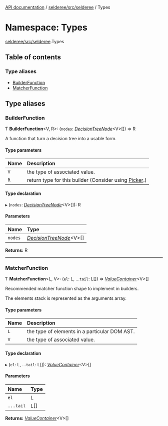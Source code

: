 [API documentation](../index.md) / [selderee/src/selderee](selderee_src_selderee.md) / Types

# Namespace: Types

[selderee/src/selderee](selderee_src_selderee.md).Types

## Table of contents

### Type aliases

- [BuilderFunction](selderee_src_selderee.types.md#builderfunction)
- [MatcherFunction](selderee_src_selderee.types.md#matcherfunction)

## Type aliases

### BuilderFunction

Ƭ **BuilderFunction**<V, R\>: (`nodes`: [*DecisionTreeNode*](selderee_src_selderee.ast.md#decisiontreenode)<V\>[]) => R

A function that turn a decision tree into a usable form.

#### Type parameters

| Name | Description |
| :------ | :------ |
| `V` | the type of associated value. |
| `R` | return type for this builder (Consider using [Picker](../classes/selderee_src_selderee.picker.md).) |

#### Type declaration

▸ (`nodes`: [*DecisionTreeNode*](selderee_src_selderee.ast.md#decisiontreenode)<V\>[]): R

#### Parameters

| Name | Type |
| :------ | :------ |
| `nodes` | [*DecisionTreeNode*](selderee_src_selderee.ast.md#decisiontreenode)<V\>[] |

**Returns:** R

___

### MatcherFunction

Ƭ **MatcherFunction**<L, V\>: (`el`: L, ...`tail`: L[]) => [*ValueContainer*](selderee_src_selderee.ast.md#valuecontainer)<V\>[]

Recommended matcher function shape to implement
in builders.

The elements stack is represented as the arguments array.

#### Type parameters

| Name | Description |
| :------ | :------ |
| `L` | the type of elements in a particular DOM AST. |
| `V` | the type of associated value. |

#### Type declaration

▸ (`el`: L, ...`tail`: L[]): [*ValueContainer*](selderee_src_selderee.ast.md#valuecontainer)<V\>[]

#### Parameters

| Name | Type |
| :------ | :------ |
| `el` | L |
| `...tail` | L[] |

**Returns:** [*ValueContainer*](selderee_src_selderee.ast.md#valuecontainer)<V\>[]
